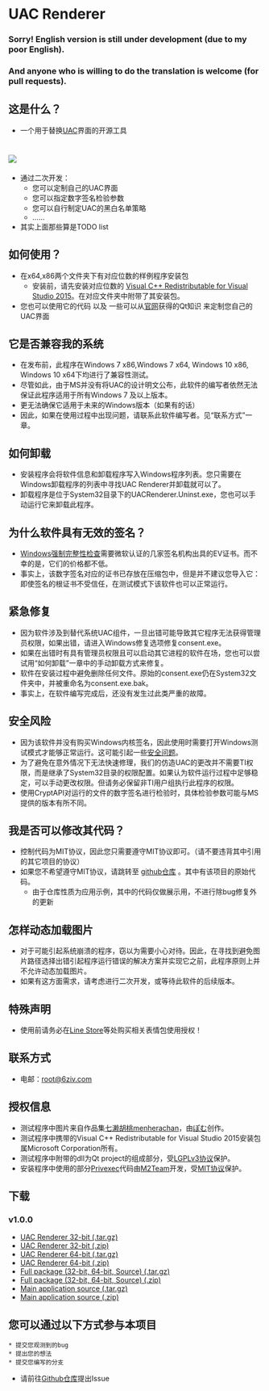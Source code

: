 # UAC Renderer

### Sorry! English version is still under development (due to my poor English).
### And anyone who is willing to do the translation is welcome (for pull requests).

## 这是什么？
* 一个用于替换[UAC](https://msdn.microsoft.com/en-us/library/bb756945.aspx)界面的开源工具
# ![](https://github.com/sixziv/UAC-Renderer/raw/master/docs/Sample.png)
* 通过二次开发：
    * 您可以定制自己的UAC界面
    * 您可以指定数字签名检验参数
    * 您可以自行制定UAC的黑白名单策略
    * ……
* 其实上面那些算是TODO list

## 如何使用？
* 在x64,x86两个文件夹下有对应位数的样例程序安装包
    * 安装前，请先安装对应位数的 [Visual C++ Redistributable for Visual Studio 2015](https://www.microsoft.com/en-us/download/details.aspx?id=48145)。在对应文件夹中附带了其安装包。
* 您也可以使用它的代码 以及 一些可以从[官网](https://doc.qt.io/)获得的Qt知识 来定制您自己的UAC界面

## 它是否兼容我的系统
* 在发布前，此程序在Windows 7 x86,Windows 7 x64, Windows 10 x86, Windows 10 x64下均进行了兼容性测试。
* 尽管如此，由于MS并没有将UAC的设计明文公布，此软件的编写者依然无法保证此程序适用于所有Windows 7 及以上版本。
* 更无法确保它适用于未来的Windows版本（如果有的话）
* 因此，如果在使用过程中出现问题，请联系此软件编写者。见“联系方式”一章。

## 如何卸载
* 安装程序会将软件信息和卸载程序写入Windows程序列表。您只需要在Windows卸载程序的列表中寻找UAC Renderer并卸载就可以了。
* 卸载程序是位于System32目录下的UACRenderer.Uninst.exe，您也可以手动运行它来卸载此程序。

## 为什么软件具有无效的签名？
* [Windows强制完整性检查](https://social.technet.microsoft.com/wiki/contents/articles/255.forced-integrity-signing-of-portable-executable-pe-files.aspx)需要微软认证的几家签名机构出具的EV证书。而不幸的是，它们的价格都不低。
* 事实上，该数字签名对应的证书已存放在压缩包中，但是并不建议您导入它：即使签名的根证书不受信任，在测试模式下该软件也可以正常运行。

## 紧急修复
* 因为软件涉及到替代系统UAC组件，一旦出错可能导致其它程序无法获得管理员权限，如果出错，请进入Windows修复选项修复consent.exe。
* 如果在出错时有具有管理员权限且可以启动其它进程的软件在场，您也可以尝试用“如何卸载”一章中的手动卸载方式来修复。
* 软件在安装过程中避免删除任何文件。原始的consent.exe仍在System32文件夹中，并被重命名为consent.exe.bak。
* 事实上，在软件编写完成后，还没有发生过此类严重的故障。

## 安全风险
* 因为该软件并没有购买Windows内核签名，因此使用时需要打开Windows测试模式才能够正常运行。这可能引起一些[安全问题](https://docs.microsoft.com/zh-cn/windows-hardware/drivers/install/the-testsigning-boot-configuration-option)。
* 为了避免在意外情况下无法快速修理，我们的仿造UAC的更改并不需要TI权限，而是继承了System32目录的权限配置。如果认为软件运行过程中足够稳定，可以手动更改权限。但请务必保留非TI用户组执行此程序的权限。
* 使用CryptAPI对运行的文件的数字签名进行检验时，具体检验参数可能与MS提供的版本有所不同。

## 我是否可以修改其代码？
* 控制代码为MIT协议，因此您只需要遵守MIT协议即可。（请不要违背其中引用的其它项目的协议）
* 如果您不希望遵守MIT协议，请跳转至 [github仓库](https://github.com/6ziv/Custom-Samples/tree/master/UAC) 。其中有该项目的原始代码。
    * 由于仓库性质为应用示例，其中的代码仅做展示用，不进行除bug修复外的更新

## 怎样动态加载图片
* 对于可能引起系统崩溃的程序，窃以为需要小心对待。因此，在寻找到避免图片路径选择出错引起程序运行错误的解决方案并实现它之前，此程序原则上并不允许动态加载图片。
* 如果有这方面需求，请考虑进行二次开发，或等待此软件的后续版本。

## 特殊声明
* 使用前请务必在[Line Store](https://store.line.me)等处购买相关表情包使用授权！

## 联系方式
* 电邮：[root@6ziv.com](mailto://root@6ziv.com)

## 授权信息
* 测试程序中图片来自作品集[七濑胡桃menherachan](https://space.bilibili.com/326968804?from=search&seid=16315732763199361066)，由[ぽむ](https://www.pixiv.net/member.php?id=2302136)创作。
* 测试程序中携带的Visual C++ Redistributable for Visual Studio 2015安装包属Microsoft Corporation所有。
* 测试程序中附带的dll为Qt project的组成部分，受[LGPLv3协议](https://opensource.org/licenses/LGPL-3.0)保护。
* 安装程序中使用的部分[Privexec](https://github.com/M2Team/Privexec)代码由[M2Team](https://github.com/M2Team/)开发，受[MIT协议](https://opensource.org/licenses/MIT)保护。

## 下载
### v1.0.0
* [UAC Renderer 32-bit (.tar.gz)](https://github.com/sixziv/UAC-Renderer/releases/download/v1.0.0/RenderUAC_x86.tar.gz)
* [UAC Renderer 32-bit (.zip)](https://github.com/sixziv/UAC-Renderer/releases/download/v1.0.0/RenderUAC_x86.zip)
* [UAC Renderer 64-bit (.tar.gz)](https://github.com/sixziv/UAC-Renderer/releases/download/v1.0.0/RenderUAC_x64.tar.gz)
* [UAC Renderer 64-bit (.zip)](https://github.com/sixziv/UAC-Renderer/releases/download/v1.0.0/RenderUAC_x64.zip)
* [Full package (32-bit, 64-bit, Source) (.tar.gz)](https://github.com/sixziv/UAC-Renderer/releases/download/v1.0.0/RenderUAC_Source.tar.gz)
* [Full package (32-bit, 64-bit, Source) (.zip)](https://github.com/sixziv/UAC-Renderer/releases/download/v1.0.0/RenderUAC_Source.zip)
* [Main application source (.tar.gz)](https://github.com/sixziv/UAC-Renderer/archive/v1.0.0.tar.gz)
* [Main application source (.zip)](https://github.com/sixziv/UAC-Renderer/archive/v1.0.0.zip)

## 您可以通过以下方式参与本项目
    * 提交您观测到的bug
    * 提出您的想法
    * 提交您编写的分支
* 请前往[Github仓库](https://github.com/sixziv/UAC-Renderer/)提出Issue
